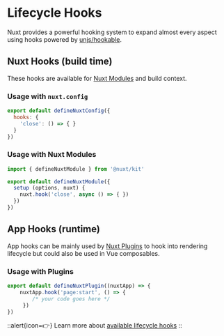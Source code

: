 # Lifecycle Hooks

Nuxt provides a powerful hooking system to expand almost every aspect using hooks powered by [unjs/hookable](https://github.com/unjs/hookable).

## Nuxt Hooks (build time)

These hooks are available for [Nuxt Modules](/guide/going-further/modules) and build context.

### Usage with `nuxt.config`

```js [nuxt.config]
export default defineNuxtConfig({
  hooks: {
    'close': () => { }
  }
})
```

### Usage with Nuxt Modules

```js
import { defineNuxtModule } from '@nuxt/kit'

export default defineNuxtModule({
  setup (options, nuxt) {
    nuxt.hook('close', async () => { })
  })
})
```

## App Hooks (runtime)

App hooks can be mainly used by [Nuxt Plugins](/guide/directory-structure/plugins) to hook into rendering lifecycle but could also be used in Vue composables.

### Usage with Plugins

```js [plugins/test.ts]
export default defineNuxtPlugin((nuxtApp) => {
    nuxtApp.hook('page:start', () => {
        /* your code goes here */
     })
})
```

::alert{icon=👉}
Learn more about  [available lifecycle hooks](/api/advanced/hooks)
::
